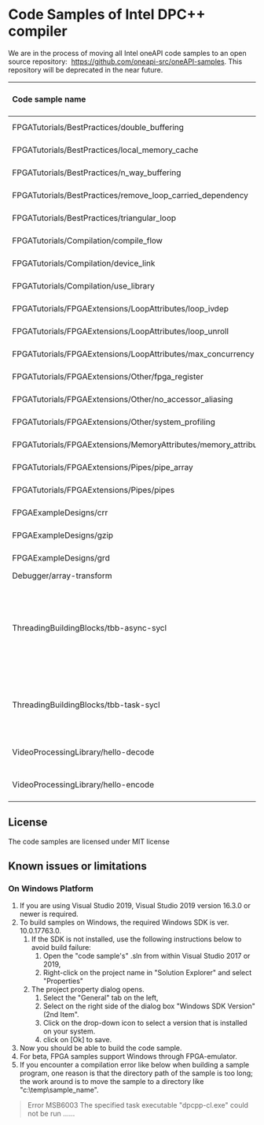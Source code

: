 # Code Samples of Intel DPC++ compiler
We are in the process of moving all Intel oneAPI code samples to an open source repository:  https://github.com/oneapi-src/oneAPI-samples. This repository will be deprecated in the near future.

| Code sample name                          | Supported Intel(r) Architecture(s) | Description
|:---                                       |:---                                |:---
| FPGATutorials/BestPractices/double_buffering| FPGA, CPU                 | See details under FPGATutorials
| FPGATutorials/BestPractices/local_memory_cache| FPGA, CPU               | See details under FPGATutorials
| FPGATutorials/BestPractices/n_way_buffering| FPGA, CPU                  | See details under FPGATutorials
| FPGATutorials/BestPractices/remove_loop_carried_dependency| FPGA, CPU                  | See details under FPGATutorials
| FPGATutorials/BestPractices/triangular_loop| FPGA, CPU                  | See details under FPGATutorials
| FPGATutorials/Compilation/compile_flow| FPGA, CPU                 | See details under FPGATutorials
| FPGATutorials/Compilation/device_link| FPGA, CPU                 | See details under FPGATutorials
| FPGATutorials/Compilation/use_library| FPGA, CPU                 | See details under FPGATutorials
| FPGATutorials/FPGAExtensions/LoopAttributes/loop_ivdep| FPGA, CPU                 | See details under FPGATutorials
| FPGATutorials/FPGAExtensions/LoopAttributes/loop_unroll| FPGA, CPU                 | See details under FPGATutorials
| FPGATutorials/FPGAExtensions/LoopAttributes/max_concurrency| FPGA, CPU                 | See details under FPGATutorials
| FPGATutorials/FPGAExtensions/Other/fpga_register| FPGA, CPU                 | See details under FPGATutorials
| FPGATutorials/FPGAExtensions/Other/no_accessor_aliasing| FPGA, CPU                 | See details under FPGA Tutorials
| FPGATutorials/FPGAExtensions/Other/system_profiling| FPGA, CPU                 | See details under FPGATutorials
| FPGATutorials/FPGAExtensions/MemoryAttributes/memory_attributes_overview| FPGA, CPU               | See details under FPGATutorials
| FPGATutorials/FPGAExtensions/Pipes/pipe_array| FPGA                           | See details under FPGATutorials
| FPGATutorials/FPGAExtensions/Pipes/pipes| FPGA                           | See details under FPGATutorials
| FPGAExampleDesigns/crr| FPGA, CPU                        | See details under FPGAExampleDesigns
| FPGAExampleDesigns/gzip| FPGA                       | See details under FPGAExampleDesigns
| FPGAExampleDesigns/grd| FPGA, CPU                        | See details under FPGAExampleDesigns
| Debugger/array-transform                              | GPU, CPU                     | Array transform
| ThreadingBuildingBlocks/tbb-async-sycl             | GPU, CPU  | The calculations are split between TBB Flow Graph asynchronous node that calls SYCL kernel on GPU while TBB functional node does CPU part of calculations.
| ThreadingBuildingBlocks/tbb-task-sycl              | GPU, CPU  | One TBB task executes SYCL code on GPU while another TBB task performs calculations using TBB parallel_for.
| VideoProcessingLibrary/hello-decode  | CPU | shows how to use oneVPL to perform a simple video decode
| VideoProcessingLibrary/hello-encode  | CPU | shows how to use oneVPL to perform a simple video encode


## License  
The code samples are licensed under MIT license 

## Known issues or limitations 
### On Windows Platform 


1.  If you are using Visual Studio 2019, Visual Studio 2019 version 16.3.0 or newer is required. 
2.  To build samples on Windows, the required Windows SDK is ver. 10.0.17763.0. 
	1.  If the SDK is not installed, use the following instructions below to avoid build failure: 
		1.  Open the "code sample's" .sln from within Visual Studio 2017 or 2019, 
		2.  Right-click on the project name in "Solution Explorer" and select "Properties"
	2.  The project property dialog opens.
		1.  Select the "General" tab on the left, 
		2.  Select on the right side of the dialog box "Windows SDK Version"(2nd Item". 
		3.  Click on the drop-down icon to select a version that is installed on your system. 
		4.  click on [Ok] to save. 
3.  Now you should be able to build the code sample. 
3.  For beta, FPGA samples support Windows through FPGA-emulator. 
4.  If you encounter a compilation error like below when building a sample program, one reason is that the directory path of the sample is too long; the work around is to move the sample to a directory like "c:\temp\sample_name".
  
> Error MSB6003 The specified task executable "dpcpp-cl.exe" could not be run ...... 

